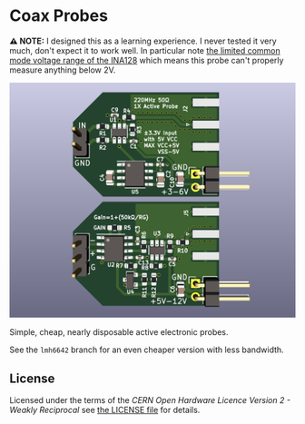 # Coax Probes

**⚠️ NOTE:** I designed this as a learning experience. I never tested it very much, don't expect it to work well. In particular note [the limited common mode voltage range of the INA128](https://github.com/mattico/coax-probe/issues/1) which means this probe can't properly measure anything below 2V.

![PCB Render](Image.png)

Simple, cheap, nearly disposable active electronic probes.

See the `lmh6642` branch for an even cheaper version with less bandwidth.

## License

Licensed under the terms of the *CERN Open Hardware Licence Version 2 - Weakly Reciprocal* see [the LICENSE file](LICENSE) for details.
